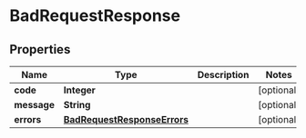 
# BadRequestResponse

## Properties
Name | Type | Description | Notes
------------ | ------------- | ------------- | -------------
**code** | **Integer** |  |  [optional]
**message** | **String** |  |  [optional]
**errors** | [**BadRequestResponseErrors**](BadRequestResponseErrors.md) |  |  [optional]



